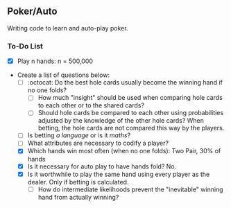 ## Poker/Auto

Writing code to learn and auto-play poker.

### To-Do List
- [x] Play n hands: n = 500,000
- Create a list of questions below:
	- [ ] :octocat: Do the best hole cards usually become the winning hand if no one folds?
		- [ ] How much "insight" should be used when comparing hole cards to each other or to the shared cards?
		- [ ] Should hole cards be compared to each other using probabilities adjusted by the knowledge of the other hole cards? When betting, the hole cards are not compared this way by the players.
	- [ ] Is betting *a language* or is it *maths*?
	- [ ] What attributes are necessary to codify a player?
	- [x] Which hands win most often (when no one folds): Two Pair, 30% of hands
	- [x] Is it necessary for auto play to have hands fold? No.
	- [x] Is it worthwhile to play the same hand using every player as the dealer. Only if betting is calculated.
		- [ ] How do intermediate likelihoods prevent the "inevitable" winning hand from actually winning?
